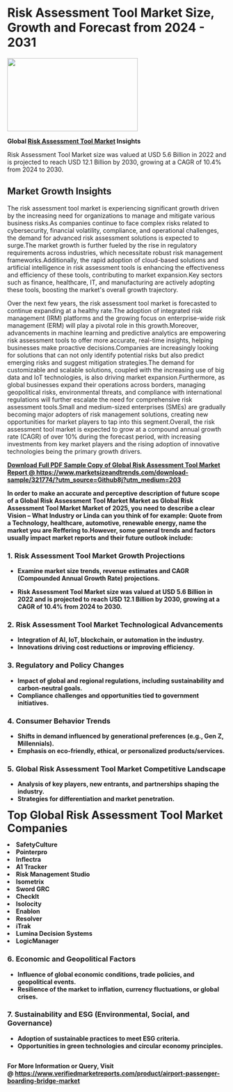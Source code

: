 <H1>Risk Assessment Tool Market Size, Growth and Forecast from 2024 - 2031</H1><img class="aligncenter size-medium wp-image-584254" src="https://thirdeyenews.in/wp-content/uploads/2024/09/Global-Market-Research-300x168.jpeg" alt="" width="300" height="168" /><p><strong>Global&nbsp;<a href="https://www.marketsizeandtrends.com/download-sample/321774/?utm_source=Github8j?utm_medium=203">Risk Assessment Tool Market</a> Insights</strong></p><p>Risk Assessment Tool Market size was valued at USD 5.6 Billion in 2022 and is projected to reach USD 12.1 Billion by 2030, growing at a CAGR of 10.4% from 2024 to 2030.</p><p><h2>Market Growth Insights</h2> <p>The risk assessment tool market is experiencing significant growth driven by the increasing need for organizations to manage and mitigate various business risks.As companies continue to face complex risks related to cybersecurity, financial volatility, compliance, and operational challenges, the demand for advanced risk assessment solutions is expected to surge.The market growth is further fueled by the rise in regulatory requirements across industries, which necessitate robust risk management frameworks.Additionally, the rapid adoption of cloud-based solutions and artificial intelligence in risk assessment tools is enhancing the effectiveness and efficiency of these tools, contributing to market expansion.Key sectors such as finance, healthcare, IT, and manufacturing are actively adopting these tools, boosting the market's overall growth trajectory.</p> <p><strong><a href="#"></a></strong></p> <p>Over the next few years, the risk assessment tool market is forecasted to continue expanding at a healthy rate.The adoption of integrated risk management (IRM) platforms and the growing focus on enterprise-wide risk management (ERM) will play a pivotal role in this growth.Moreover, advancements in machine learning and predictive analytics are empowering risk assessment tools to offer more accurate, real-time insights, helping businesses make proactive decisions.Companies are increasingly looking for solutions that can not only identify potential risks but also predict emerging risks and suggest mitigation strategies.The demand for customizable and scalable solutions, coupled with the increasing use of big data and IoT technologies, is also driving market expansion.Furthermore, as global businesses expand their operations across borders, managing geopolitical risks, environmental threats, and compliance with international regulations will further escalate the need for comprehensive risk assessment tools.Small and medium-sized enterprises (SMEs) are gradually becoming major adopters of risk management solutions, creating new opportunities for market players to tap into this segment.Overall, the risk assessment tool market is expected to grow at a compound annual growth rate (CAGR) of over 10% during the forecast period, with increasing investments from key market players and the rising adoption of innovative technologies being the primary growth drivers.</p> <p><strong><a href="#"></p><p><span class=""><strong>Download Full PDF Sample Copy of Global Risk Assessment Tool Market Report</strong> @ <a href="https://www.marketsizeandtrends.com/download-sample/321774/?utm_source=Github8j?utm_medium=203" target="_blank">https://www.marketsizeandtrends.com/download-sample/321774/?utm_source=Github8j?utm_medium=203</a></span></p><p>In order to make an accurate and perceptive description of future scope of a Global&nbsp;Risk Assessment Tool Market Market as Global&nbsp;Risk Assessment Tool Market Market of 2025, you need to describe a clear Vision &ndash; What Industry or Linda can you think of for example: Quote from a Technology, healthcare, automotive, renewable energy, name the market you are Reffering to.However, some general trends and factors usually impact market reports and their future outlook include:</p><h3>1.&nbsp;<strong>Risk Assessment Tool Market Growth Projections</strong></h3><ul><li>Examine market size trends, revenue estimates and CAGR (Compounded Annual Growth Rate) projections.</li><li><p>Risk Assessment Tool Market size was valued at USD 5.6 Billion in 2022 and is projected to reach USD 12.1 Billion by 2030, growing at a CAGR of 10.4% from 2024 to 2030.</p></li></ul><h3>2.&nbsp;<strong>Risk Assessment Tool Market Technological Advancements</strong></h3><ul><li>Integration of AI, IoT, blockchain, or automation in the industry.</li><li>Innovations driving cost reductions or improving efficiency.</li></ul><h3>3.&nbsp;<strong>Regulatory and Policy Changes</strong></h3><ul><li>Impact of global and regional regulations, including sustainability and carbon-neutral goals.</li><li>Compliance challenges and opportunities tied to government initiatives.</li></ul><h3>4.&nbsp;<strong>Consumer Behavior Trends</strong></h3><ul><li>Shifts in demand influenced by generational preferences (e.g., Gen Z, Millennials).</li><li>Emphasis on eco-friendly, ethical, or personalized products/services.</li></ul><h3>5.&nbsp;<strong>Global Risk Assessment Tool Market Competitive Landscape</strong></h3><ul><li>Analysis of key players, new entrants, and partnerships shaping the industry.</li><li>Strategies for differentiation and market penetration.</li></ul><p data-pm-slice="1 1 []"><span style="color: inherit; font-family: inherit; font-size: 25px;">Top Global Risk Assessment Tool Market Companies</span></p><div class="" data-test-id=""><p><li>SafetyCulture</li><li> Pointerpro</li><li> Inflectra</li><li> A1 Tracker</li><li> Risk Management Studio</li><li> Isometrix</li><li> Sword GRC</li><li> CheckIt</li><li> Isolocity</li><li> Enablon</li><li> Resolver</li><li> iTrak</li><li> Lumina Decision Systems</li><li> LogicManager</li></p></div><h3>6.&nbsp;<strong>Economic and Geopolitical Factors</strong></h3><ul><li>Influence of global economic conditions, trade policies, and geopolitical events.</li><li>Resilience of the market to inflation, currency fluctuations, or global crises.</li></ul><h3>7.&nbsp;<strong>Sustainability and ESG (Environmental, Social, and Governance)</strong></h3><ul><li>Adoption of sustainable practices to meet ESG criteria.</li><li>Opportunities in green technologies and circular economy principles.</li></ul><h2><strong style="font-size: 14px;">For More Information or Query, Visit @&nbsp;</strong><a style="background-color: #ffffff; font-size: 14px;" href="https://www.marketsizeandtrends.com/report/risk-assessment-tool-market/" target="_blank">https://www.verifiedmarketreports.com/product/airport-passenger-boarding-bridge-market</a></h2>